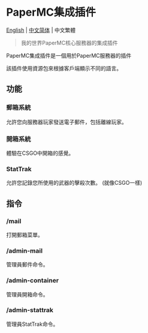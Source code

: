 # PaperMC集成插件
[English](https://github.com/H4NGH01/PaperMC-Plugin-Integrate/blob/main/README.md) | [中文简体](https://github.com/H4NGH01/PaperMC-Plugin-Integrate/blob/main/README_zh_sc.md) | 中文繁體
> 我的世界PaperMC核心服務器的集成插件

PaperMC集成插件是一個用於PaperMC服務器的插件

該插件使用資源包來根據客戶端顯示不同的語言。

## 功能
### 郵箱系統
允許您向服務器玩家發送電子郵件，包括離線玩家。

### 開箱系統
體驗在CSGO中開箱的感覺。

### StatTrak
允許您記錄您所使用的武器的擊殺次數。
(就像CSGO一樣)

## 指令
### /mail
打開郵箱菜單。

### /admin-mail
管理員郵件命令。

### /admin-container
管理員開箱命令。

### /admin-stattrak
管理員StatTrak命令。
